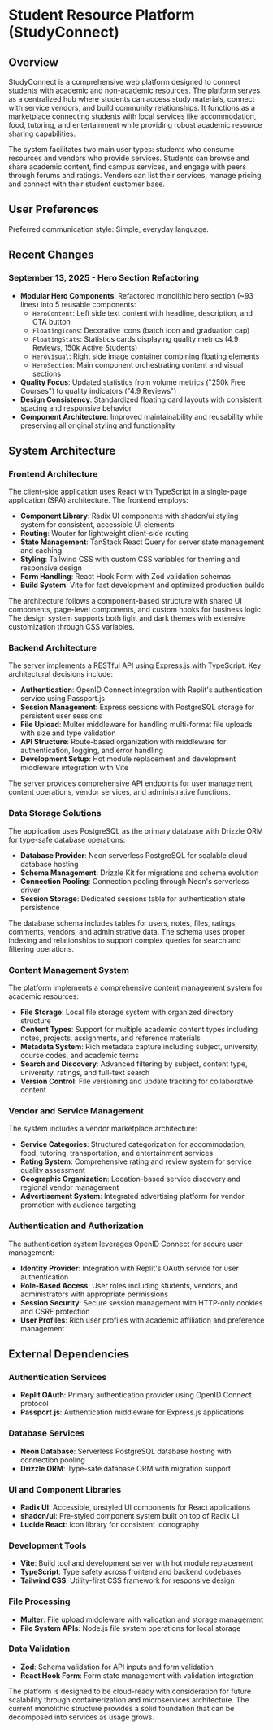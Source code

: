 # Student Resource Platform (StudyConnect)

## Overview

StudyConnect is a comprehensive web platform designed to connect students with academic and non-academic resources. The platform serves as a centralized hub where students can access study materials, connect with service vendors, and build community relationships. It functions as a marketplace connecting students with local services like accommodation, food, tutoring, and entertainment while providing robust academic resource sharing capabilities.

The system facilitates two main user types: students who consume resources and vendors who provide services. Students can browse and share academic content, find campus services, and engage with peers through forums and ratings. Vendors can list their services, manage pricing, and connect with their student customer base.

## User Preferences

Preferred communication style: Simple, everyday language.

## Recent Changes

### September 13, 2025 - Hero Section Refactoring
- **Modular Hero Components**: Refactored monolithic hero section (~93 lines) into 5 reusable components:
  - `HeroContent`: Left side text content with headline, description, and CTA button
  - `FloatingIcons`: Decorative icons (batch icon and graduation cap)
  - `FloatingStats`: Statistics cards displaying quality metrics (4.9 Reviews, 150k Active Students)
  - `HeroVisual`: Right side image container combining floating elements
  - `HeroSection`: Main component orchestrating content and visual sections
- **Quality Focus**: Updated statistics from volume metrics ("250k Free Courses") to quality indicators ("4.9 Reviews")
- **Design Consistency**: Standardized floating card layouts with consistent spacing and responsive behavior
- **Component Architecture**: Improved maintainability and reusability while preserving all original styling and functionality

## System Architecture

### Frontend Architecture

The client-side application uses React with TypeScript in a single-page application (SPA) architecture. The frontend employs:

- **Component Library**: Radix UI components with shadcn/ui styling system for consistent, accessible UI elements
- **Routing**: Wouter for lightweight client-side routing
- **State Management**: TanStack React Query for server state management and caching
- **Styling**: Tailwind CSS with custom CSS variables for theming and responsive design
- **Form Handling**: React Hook Form with Zod validation schemas
- **Build System**: Vite for fast development and optimized production builds

The architecture follows a component-based structure with shared UI components, page-level components, and custom hooks for business logic. The design system supports both light and dark themes with extensive customization through CSS variables.

### Backend Architecture

The server implements a RESTful API using Express.js with TypeScript. Key architectural decisions include:

- **Authentication**: OpenID Connect integration with Replit's authentication service using Passport.js
- **Session Management**: Express sessions with PostgreSQL storage for persistent user sessions
- **File Upload**: Multer middleware for handling multi-format file uploads with size and type validation
- **API Structure**: Route-based organization with middleware for authentication, logging, and error handling
- **Development Setup**: Hot module replacement and development middleware integration with Vite

The server provides comprehensive API endpoints for user management, content operations, vendor services, and administrative functions.

### Data Storage Solutions

The application uses PostgreSQL as the primary database with Drizzle ORM for type-safe database operations:

- **Database Provider**: Neon serverless PostgreSQL for scalable cloud database hosting
- **Schema Management**: Drizzle Kit for migrations and schema evolution
- **Connection Pooling**: Connection pooling through Neon's serverless driver
- **Session Storage**: Dedicated sessions table for authentication state persistence

The database schema includes tables for users, notes, files, ratings, comments, vendors, and administrative data. The schema uses proper indexing and relationships to support complex queries for search and filtering operations.

### Content Management System

The platform implements a comprehensive content management system for academic resources:

- **File Storage**: Local file storage system with organized directory structure
- **Content Types**: Support for multiple academic content types including notes, projects, assignments, and reference materials
- **Metadata System**: Rich metadata capture including subject, university, course codes, and academic terms
- **Search and Discovery**: Advanced filtering by subject, content type, university, ratings, and full-text search
- **Version Control**: File versioning and update tracking for collaborative content

### Vendor and Service Management

The system includes a vendor marketplace architecture:

- **Service Categories**: Structured categorization for accommodation, food, tutoring, transportation, and entertainment services
- **Rating System**: Comprehensive rating and review system for service quality assessment
- **Geographic Organization**: Location-based service discovery and regional vendor management
- **Advertisement System**: Integrated advertising platform for vendor promotion with audience targeting

### Authentication and Authorization

The authentication system leverages OpenID Connect for secure user management:

- **Identity Provider**: Integration with Replit's OAuth service for user authentication
- **Role-Based Access**: User roles including students, vendors, and administrators with appropriate permissions
- **Session Security**: Secure session management with HTTP-only cookies and CSRF protection
- **User Profiles**: Rich user profiles with academic affiliation and preference management

## External Dependencies

### Authentication Services
- **Replit OAuth**: Primary authentication provider using OpenID Connect protocol
- **Passport.js**: Authentication middleware for Express.js applications

### Database Services
- **Neon Database**: Serverless PostgreSQL database hosting with connection pooling
- **Drizzle ORM**: Type-safe database ORM with migration support

### UI and Component Libraries
- **Radix UI**: Accessible, unstyled UI components for React applications
- **shadcn/ui**: Pre-styled component system built on top of Radix UI
- **Lucide React**: Icon library for consistent iconography

### Development Tools
- **Vite**: Build tool and development server with hot module replacement
- **TypeScript**: Type safety across frontend and backend codebases
- **Tailwind CSS**: Utility-first CSS framework for responsive design

### File Processing
- **Multer**: File upload middleware with validation and storage management
- **File System APIs**: Node.js file system operations for local storage

### Data Validation
- **Zod**: Schema validation for API inputs and form validation
- **React Hook Form**: Form state management with validation integration

The platform is designed to be cloud-ready with consideration for future scalability through containerization and microservices architecture. The current monolithic structure provides a solid foundation that can be decomposed into services as usage grows.